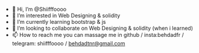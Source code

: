 - 👋 Hi, I’m @Shiifffoooo
- 👀 I’m interested in Web Designing & solidity
- 🌱 I’m currently learning bootstrap & js
- 💞️ I’m looking to collaborate on Web Designing & solidity (when i learned)
- 📫 How to reach me you can massage me in github / insta:behdadfr / telegram: shiifffoooo / behdadtnr@gmail.com

<!---
Shiifffoooo/Shiifffoooo is a ✨ special ✨ repository because its `README.md` (this file) appears on your GitHub profile.
You can click the Preview link to take a look at your changes.
--->
